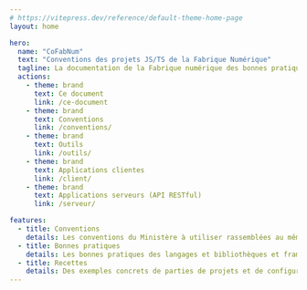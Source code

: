 ```yaml
---
# https://vitepress.dev/reference/default-theme-home-page
layout: home

hero:
  name: "CoFabNum"
  text: "Conventions des projets JS/TS de la Fabrique Numérique"
  tagline: La documentation de la Fabrique numérique des bonnes pratiques et conventions à utiliser pour les projets JavaScript (TypeScript)
  actions:
    - theme: brand
      text: Ce document
      link: /ce-document
    - theme: brand
      text: Conventions
      link: /conventions/
    - theme: brand
      text: Outils
      link: /outils/
    - theme: brand
      text: Applications clientes
      link: /client/
    - theme: brand
      text: Applications serveurs (API RESTful)
      link: /serveur/

features:
  - title: Conventions
    details: Les conventions du Ministère à utiliser rassemblées au même endroit
  - title: Bonnes pratiques
    details: Les bonnes pratiques des langages et bibliothèques et frameworks recommandés
  - title: Recettes
    details: Des exemples concrets de parties de projets et de configurations
---
```


